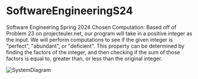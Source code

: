# SoftwareEngineeringS24
Software Engineering Spring 2024
Chosen Computation: Based off of Problem 23 on projecteuler.net, our program will take in a positive integer as the input. We will perform computations to see if the given integer is "perfect", "abundant", or "deficient". This property can be determined by finding the factors of the integer, and then checking if the sum of those factors is equal to, greater than, or less than the original integer.

![SystemDiagram](https://github.com/will-rubin/SoftwareEngineeringS24/assets/130941024/479bbca8-0126-407d-88db-ee6cf8d95c5a)

